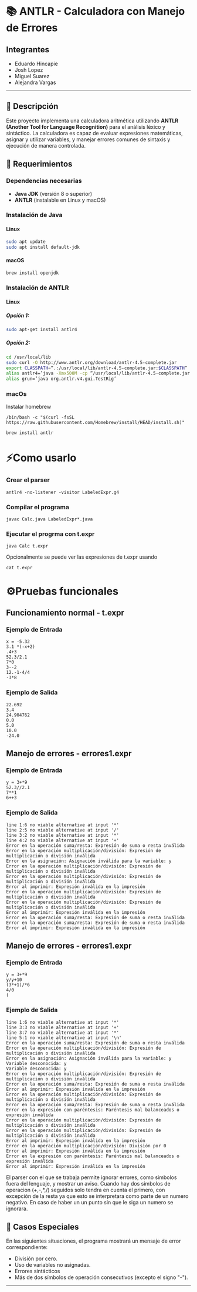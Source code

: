 # 📚 ANTLR - Calculadora con Manejo de Errores

## Integrantes

- Eduardo Hincapie
- Josh Lopez
- Miguel Suarez
- Alejandra Vargas

---

## 📝 Descripción

Este proyecto implementa una calculadora aritmética utilizando **ANTLR (Another Tool for Language Recognition)** para el análisis léxico y sintáctico. La calculadora es capaz de evaluar expresiones matemáticas, asignar y utilizar variables, y manejar errores comunes de sintaxis y ejecución de manera controlada.


## 🧷 Requerimientos

### Dependencias necesarias

- **Java JDK** (versión 8 o superior)
- **ANTLR** (instalable en Linux y macOS)

### Instalación de Java

#### Linux

```sh
sudo apt update
sudo apt install default-jdk
```

#### macOS

```sh
brew install openjdk
```

### Instalación de ANTLR

#### Linux

##### Opción 1:

```sh
sudo apt-get install antlr4
```

##### Opción 2:

```sh
cd /usr/local/lib
sudo curl -O http://www.antlr.org/download/antlr-4.5-complete.jar
export CLASSPATH=”.:/usr/local/lib/antlr-4.5-complete.jar:$CLASSPATH” 
alias antlr4=’java -Xmx500M -cp “/usr/local/lib/antlr-4.5-complete.jar:$CLASSPATH” org.antlr.v4.Tool’
alias grun=’java org.antlr.v4.gui.TestRig’
```


### macOs
Instalar homebrew
```
/bin/bash -c "$(curl -fsSL https://raw.githubusercontent.com/Homebrew/install/HEAD/install.sh)"
```

```sh
brew install antlr
```



# ⚡Como usarlo

### Crear el parser
```
antlr4 -no-listener -visitor LabeledExpr.g4
```
### Compilar el programa
```
javac Calc.java LabeledExpr*.java
```
### Ejecutar el progrma con t.expr
```
java Calc t.expr
```
Opcionalmente se puede ver las expresiones de t.expr usando
```
cat t.expr
```

# ⚙Pruebas funcionales

## Funcionamiento normal - t.expr

### Ejemplo de Entrada  
```    
x = -5.32
3.1 *(-x+2)
.4+3
52.3/2.1
7*0
3--2
12.-1-4/4
-3*8
```

### Ejemplo de Salida
```
22.692
3.4
24.904762
0.0
5.0
10.0
-24.0
```

## Manejo de errores - errores1.expr

### Ejemplo de Entrada  
```    
y = 3+*9
52.3//2.1
7**1
6++3
```

### Ejemplo de Salida
```
line 1:6 no viable alternative at input '*'
line 2:5 no viable alternative at input '/'
line 3:2 no viable alternative at input '*'
line 4:2 no viable alternative at input '+'
Error en la operación suma/resta: Expresión de suma o resta inválida
Error en la operación multiplicación/división: Expresión de multiplicación o división inválida
Error en la asignación: Asignación inválida para la variable: y
Error en la operación multiplicación/división: Expresión de multiplicación o división inválida
Error en la operación multiplicación/división: Expresión de multiplicación o división inválida
Error al imprimir: Expresión inválida en la impresión
Error en la operación multiplicación/división: Expresión de multiplicación o división inválida
Error en la operación multiplicación/división: Expresión de multiplicación o división inválida
Error al imprimir: Expresión inválida en la impresión
Error en la operación suma/resta: Expresión de suma o resta inválida
Error en la operación suma/resta: Expresión de suma o resta inválida
Error al imprimir: Expresión inválida en la impresión
```

## Manejo de errores - errores1.expr

### Ejemplo de Entrada  
```    
y = 3+*9
y/y+10
(3*+1)/*6
4/0
(
```

### Ejemplo de Salida
```
line 1:6 no viable alternative at input '*'
line 3:3 no viable alternative at input '+'
line 3:7 no viable alternative at input '*'
line 5:1 no viable alternative at input '\n'
Error en la operación suma/resta: Expresión de suma o resta inválida
Error en la operación multiplicación/división: Expresión de multiplicación o división inválida
Error en la asignación: Asignación inválida para la variable: y
Variable desconocida: y
Variable desconocida: y
Error en la operación multiplicación/división: Expresión de multiplicación o división inválida
Error en la operación suma/resta: Expresión de suma o resta inválida
Error al imprimir: Expresión inválida en la impresión
Error en la operación multiplicación/división: Expresión de multiplicación o división inválida
Error en la operación suma/resta: Expresión de suma o resta inválida
Error en la expresión con paréntesis: Paréntesis mal balanceados o expresión inválida
Error en la operación multiplicación/división: Expresión de multiplicación o división inválida
Error en la operación multiplicación/división: Expresión de multiplicación o división inválida
Error al imprimir: Expresión inválida en la impresión
Error en la operación multiplicación/división: División por 0
Error al imprimir: Expresión inválida en la impresión
Error en la expresión con paréntesis: Paréntesis mal balanceados o expresión inválida
Error al imprimir: Expresión inválida en la impresión
```

El parser con el que se trabaja permite ignorar errores, como simbolos fuera del lenguaje, y mostrar un aviso. Cuando hay dos simbolos de operacion (+,-,*,/) seguidos solo tendra en cuenta el primero, con excepción  de la resta ya que esto se interpretara como parte de un numero negativo. En caso de haber un un punto sin que le siga un numero se ignorara.

## 🚨 Casos Especiales

En las siguientes situaciones, el programa mostrará un mensaje de error correspondiente:

- División por cero.
- Uso de variables no asignadas.
- Errores sintácticos
- Más de dos símbolos de operación consecutivos (excepto el signo "-").

---





